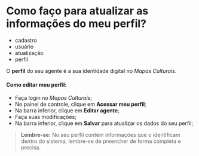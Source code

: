 # Como faço para atualizar as informações do meu perfil?

- cadastro
- usuário
- atualização
- perfil

O **perfil** do seu agente é a sua identidade digital no *Mapas Culturais*. 



#### **Como editar meu perfil:**

* Faça login no *Mapas Culturais*;
* No painel de controle, clique em **Acessar meu perfil**;
* Na barra inferior, clique em **Editar agente**;
* Faça suas modificações;
* Na barra inferior, clique em **Salvar** para atualizar os dados do seu perfil;

> **Lembre-se:** No seu perfil contém informações que o identificam dentro do sistema, lembre-se de preencher de forma completa e precisa.